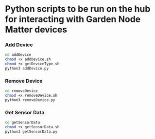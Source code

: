 # Python scripts to be run on the hub for interacting with Garden Node Matter devices

### Add Device

```bash
cd addDevice
chmod +x addDevice.sh
chmod +x getDeviceType.sh
python3 addDevice.py
```

### Remove Device

```bash
cd removeDevice
chmod +x removeDevice.sh
python3 removeDevice.py
```

### Get Sensor Data

```bash
cd getSensorData
chmod +x getSensorData.sh
python3 getSensorData.py
```
